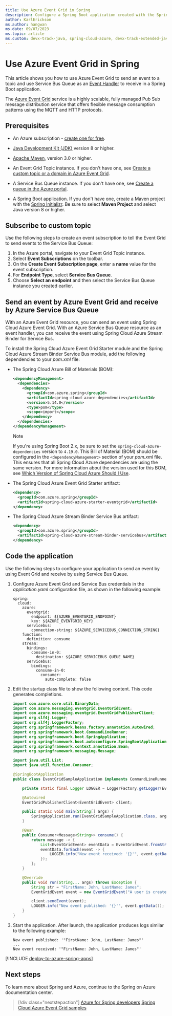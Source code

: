 ```yaml
---
title: Use Azure Event Grid in Spring
description: Configure a Spring Boot application created with the Spring Initializr to use the Azure Event Grid.
author: KarlErickson
ms.author: hangwan
ms.date: 09/07/2023
ms.topic: article
ms.custom: devx-track-java, spring-cloud-azure, devx-track-extended-java
---
```


# Use Azure Event Grid in Spring

This article shows you how to use Azure Event Grid to send an event to a topic and use Service Bus Queue as an [Event Handler](/azure/event-grid/event-handlers) to receive in a Spring Boot application.

The [Azure Event Grid](/azure/event-grid/) service is a highly scalable, fully managed Pub Sub message distribution service that offers flexible message consumption patterns using the MQTT and HTTP protocols.

## Prerequisites

- An Azure subscription - [create one for free](https://azure.microsoft.com/free/).

- [Java Development Kit (JDK)](/java/azure/jdk/) version 8 or higher.

- [Apache Maven](http://maven.apache.org/), version 3.0 or higher.

- An Event Grid Topic instance. If you don't have one, see [Create a custom topic or a domain in Azure Event Grid](/azure/event-grid/create-custom-topic).

- A Service Bus Queue instance. If you don't have one, see [Create a queue in the Azure portal](/azure/service-bus-messaging/service-bus-quickstart-portal).

- A Spring Boot application. If you don't have one, create a Maven project with the [Spring Initializr](https://start.spring.io/). Be sure to select **Maven Project** and select Java version 8 or higher.

## Subscribe to custom topic

Use the following steps to create an event subscription to tell the Event Grid to send events to the Service Bus Queue:

1. In the Azure portal, navigate to your Event Grid Topic instance.
1. Select **Event Subscriptions** on the toolbar.
1. On the **Create Event Subscription page**, enter a **name** value for the event subscription.
1. For **Endpoint Type**, select **Service Bus Queue**.
1. Choose **Select an endpoint** and then select the Service Bus Queue instance you created earlier.

## Send an event by Azure Event Grid and receive by Azure Service Bus Queue

With an Azure Event Grid resource, you can send an event using Spring Cloud Azure Event Grid. With an Azure Service Bus Queue resource as an event handler, you can receive the event using Spring Cloud Azure Stream Binder for Service Bus.

To install the Spring Cloud Azure Event Grid Starter module and the Spring Cloud Azure Stream Binder Service Bus module, add the following dependencies to your *pom.xml* file:

- The Spring Cloud Azure Bill of Materials (BOM):

  ```xml
  <dependencyManagement>
    <dependencies>
      <dependency>
        <groupId>com.azure.spring</groupId>
        <artifactId>spring-cloud-azure-dependencies</artifactId>
        <version>5.14.0</version>
        <type>pom</type>
        <scope>import</scope>
      </dependency>
    </dependencies>
  </dependencyManagement>
  ```

  > [!NOTE]
  > If you're using Spring Boot 2.x, be sure to set the `spring-cloud-azure-dependencies` version to `4.19.0`.
  > This Bill of Material (BOM) should be configured in the `<dependencyManagement>` section of your *pom.xml* file. This ensures that all Spring Cloud Azure dependencies are using the same version.
  > For more information about the version used for this BOM, see [Which Version of Spring Cloud Azure Should I Use](https://github.com/Azure/azure-sdk-for-java/wiki/Spring-Versions-Mapping#which-version-of-spring-cloud-azure-should-i-use).

- The Spring Cloud Azure Event Grid Starter artifact:

  ```xml
  <dependency>
    <groupId>com.azure.spring</groupId>
    <artifactId>spring-cloud-azure-starter-eventgrid</artifactId>
  </dependency>
  ```

- The Spring Cloud Azure Stream Binder Service Bus artifact:

  ```xml
  <dependency>
    <groupId>com.azure.spring</groupId>
    <artifactId>spring-cloud-azure-stream-binder-servicebus</artifactId>
  </dependency>
  ```

## Code the application

Use the following steps to configure your application to send an event by using Event Grid and receive by using Service Bus Queue.

1. Configure Azure Event Grid and Service Bus credentials in the *application.yaml* configuration file, as shown in the following example:

   ```properties
   spring:
     cloud:
       azure:
         eventgrid:
           endpoint: ${AZURE_EVENTGRID_ENDPOINT}
           key: ${AZURE_EVENTGRID_KEY}
         servicebus:
           connection-string: ${AZURE_SERVICEBUS_CONNECTION_STRING}
       function:
         definition: consume
       stream:
         bindings:
           consume-in-0:
             destination: ${AZURE_SERVICEBUS_QUEUE_NAME}
         servicebus:
           bindings:
             consume-in-0:
               consumer:
                 auto-complete: false
   ```

1. Edit the startup class file to show the following content. This code generates completions.

   ```java
   import com.azure.core.util.BinaryData;
   import com.azure.messaging.eventgrid.EventGridEvent;
   import com.azure.messaging.eventgrid.EventGridPublisherClient;
   import org.slf4j.Logger;
   import org.slf4j.LoggerFactory;
   import org.springframework.beans.factory.annotation.Autowired;
   import org.springframework.boot.CommandLineRunner;
   import org.springframework.boot.SpringApplication;
   import org.springframework.boot.autoconfigure.SpringBootApplication;
   import org.springframework.context.annotation.Bean;
   import org.springframework.messaging.Message;

   import java.util.List;
   import java.util.function.Consumer;

   @SpringBootApplication
   public class EventGridSampleApplication implements CommandLineRunner {

       private static final Logger LOGGER = LoggerFactory.getLogger(EventGridSampleApplication.class);

       @Autowired
       EventGridPublisherClient<EventGridEvent> client;

       public static void main(String[] args) {
           SpringApplication.run(EventGridSampleApplication.class, args);
       }

       @Bean
       public Consumer<Message<String>> consume() {
           return message -> {
               List<EventGridEvent> eventData = EventGridEvent.fromString(message.getPayload());
               eventData.forEach(event -> {
                   LOGGER.info("New event received: '{}'", event.getData());
               });
           };
       }

       @Override
       public void run(String... args) throws Exception {
           String str = "FirstName: John, LastName: James";
           EventGridEvent event = new EventGridEvent("A user is created", "User.Created.Text", BinaryData.fromObject(str), "0.1");

           client.sendEvent(event);
           LOGGER.info("New event published: '{}'", event.getData());
       }
   }

   ```

1. Start the application. After launch, the application produces logs similar to the following example:

   ```output
   New event published: '"FirstName: John, LastName: James"'
   ...
   New event received: '"FirstName: John, LastName: James"'
   ```

[!INCLUDE [deploy-to-azure-spring-apps](includes/deploy-to-azure-spring-apps.md)]

## Next steps

To learn more about Spring and Azure, continue to the Spring on Azure documentation center.

> [!div class="nextstepaction"]
> [Azure for Spring developers](../spring/index.yml)
> [Spring Cloud Azure Event Grid samples](https://github.com/Azure-Samples/azure-spring-boot-samples/tree/main/eventgrid)